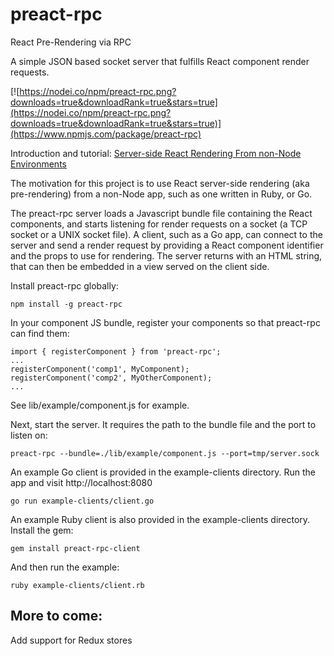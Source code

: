 # preact-rpc
React Pre-Rendering via RPC

A simple JSON based socket server that fulfills React component render requests.

[![https://nodei.co/npm/preact-rpc.png?downloads=true&downloadRank=true&stars=true](https://nodei.co/npm/preact-rpc.png?downloads=true&downloadRank=true&stars=true)](https://www.npmjs.com/package/preact-rpc)

Introduction and tutorial: [Server-side React Rendering From non-Node Environments](https://medium.com/@musawiralishah/server-side-react-rendering-from-non-node-environments-216021ad537d#.fzk015qwi)

The motivation for this project is to use React server-side rendering (aka pre-rendering) from a non-Node app, such as one
written in Ruby, or Go.

The preact-rpc server loads a Javascript bundle file containing the React components, and starts listening for render requests
on a socket (a TCP socket or a UNIX socket file). A client, such as a Go app, can connect to the server and send a render request
by providing a React component identifier and the props to use for rendering. The server returns with an HTML string, that can
then be embedded in a view served on the client side.

Install preact-rpc globally:

```
npm install -g preact-rpc
```

In your component JS bundle, register your components so that preact-rpc can find them:

```
import { registerComponent } from 'preact-rpc';
...
registerComponent('comp1', MyComponent);
registerComponent('comp2', MyOtherComponent);
...
```

See lib/example/component.js for example.

Next, start the server. It requires the path to the bundle file and the port to listen on:

```
preact-rpc --bundle=./lib/example/component.js --port=tmp/server.sock
```

An example Go client is provided in the example-clients directory. Run the app and visit http://localhost:8080

```
go run example-clients/client.go
```

An example Ruby client is also provided in the example-clients directory. Install the gem:

```
gem install preact-rpc-client
```

And then run the example:

```
ruby example-clients/client.rb
```

## More to come:
Add support for Redux stores
